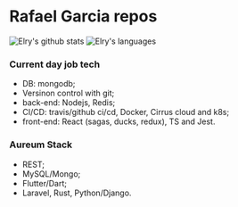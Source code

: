 # Rafael Garcia repos

![Elry's github stats](https://github-readme-stats.vercel.app/api?username=Elry&show_icons=true&theme=tokyonight&count_private=true)
![Elry's languages](https://github-readme-stats.vercel.app/api/top-langs/?username=Elry&theme=tokyonight&hide=html,css&langs_count=12&layout=compact)

### Current day job tech
- DB: mongodb;
- Versinon control with git;
- back-end: Nodejs, Redis;
- CI/CD: travis/github ci/cd, Docker, Cirrus cloud and k8s;
- front-end: React (sagas, ducks, redux), TS and Jest.

### Aureum Stack
- REST;
- MySQL/Mongo;
- Flutter/Dart;
- Laravel, Rust, Python/Django.
